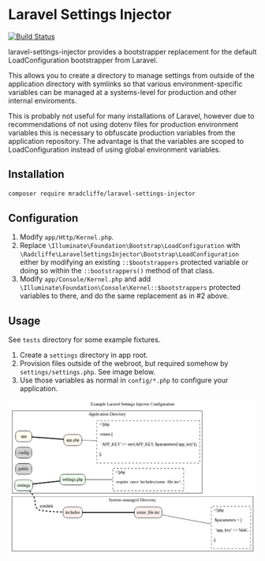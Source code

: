 # Laravel Settings Injector

[![Build Status](https://travis-ci.org/mradcliffe/laravel-settings-injector.svg?branch=master)](https://travis-ci.org/mradcliffe/laravel-settings-injector)

laravel-settings-injector provides a bootstrapper replacement for the default LoadConfiguration bootstrapper from Laravel.

This allows you to create a directory to manage settings from outside of the application directory with symlinks so that various environment-specific variables can be managed at a systems-level for production and other internal enviroments.

This is probably not useful for many installations of Laravel, however due to recommendations of not using dotenv files for production environment variables this is necessary to obfuscate production variables from the application repository. The advantage is that the variables are scoped to LoadConfiguration instead of using global environment variables.

## Installation

```bash
composer require mradcliffe/laravel-settings-injector
```

## Configuration

1. Modify `app/Http/Kernel.php`.
2. Replace `\Illuminate\Foundation\Bootstrap\LoadConfiguration` with `\Radcliffe\LaravelSettingsInjector\Bootstrap\LoadConfiguration` either by modifying an existing `::$bootstrappers` protected variable or doing so within the `::bootstrappers()` method of that class.
3. Modify `app/Console/Kernel.php` and add `\Illuminate\Foundation\Console\Kernel::$bootstrappers` protected variables to there, and do the same replacement as in #2 above.

## Usage

See `tests` directory for some example fixtures.

1. Create a `settings` directory in app root.
2. Provision files outside of the webroot, but required somehow by `settings/settings.php`. See image below.
3. Use those variables as normal in `config/*.php` to configure your application.

![Example Configuration](docs/example.png?raw=true "Example Configuration")
